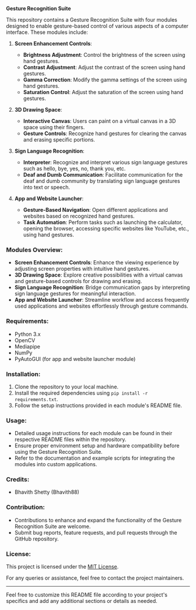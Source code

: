 **Gesture Recognition Suite**

This repository contains a Gesture Recognition Suite with four modules designed to enable gesture-based control of various aspects of a computer interface. These modules include:

1. **Screen Enhancement Controls**:
   - **Brightness Adjustment**: Control the brightness of the screen using hand gestures.
   - **Contrast Adjustment**: Adjust the contrast of the screen using hand gestures.
   - **Gamma Correction**: Modify the gamma settings of the screen using hand gestures.
   - **Saturation Control**: Adjust the saturation of the screen using hand gestures.

2. **3D Drawing Space**:
   - **Interactive Canvas**: Users can paint on a virtual canvas in a 3D space using their fingers.
   - **Gesture Controls**: Recognize hand gestures for clearing the canvas and erasing specific portions.

3. **Sign Language Recognition**:
   - **Interpreter**: Recognize and interpret various sign language gestures such as hello, bye, yes, no, thank you, etc.
   - **Deaf and Dumb Communication**: Facilitate communication for the deaf and dumb community by translating sign language gestures into text or speech.

4. **App and Website Launcher**:
   - **Gesture-Based Navigation**: Open different applications and websites based on recognized hand gestures.
   - **Task Automation**: Perform tasks such as launching the calculator, opening the browser, accessing specific websites like YouTube, etc., using hand gestures.

### Modules Overview:

- **Screen Enhancement Controls**: Enhance the viewing experience by adjusting screen properties with intuitive hand gestures.
- **3D Drawing Space**: Explore creative possibilities with a virtual canvas and gesture-based controls for drawing and erasing.
- **Sign Language Recognition**: Bridge communication gaps by interpreting sign language gestures for meaningful interaction.
- **App and Website Launcher**: Streamline workflow and access frequently used applications and websites effortlessly through gesture commands.

### Requirements:

- Python 3.x
- OpenCV
- Mediapipe
- NumPy
- PyAutoGUI (for app and website launcher module)

### Installation:

1. Clone the repository to your local machine.
2. Install the required dependencies using `pip install -r requirements.txt`.
3. Follow the setup instructions provided in each module's README file.

### Usage:

- Detailed usage instructions for each module can be found in their respective README files within the repository.
- Ensure proper environment setup and hardware compatibility before using the Gesture Recognition Suite.
- Refer to the documentation and example scripts for integrating the modules into custom applications.

### Credits:

- Bhavith Shetty (Bhavith88)  

### Contribution:

- Contributions to enhance and expand the functionality of the Gesture Recognition Suite are welcome.
- Submit bug reports, feature requests, and pull requests through the GitHub repository.

### License:

This project is licensed under the [MIT License](LICENSE).

For any queries or assistance, feel free to contact the project maintainers.

---

Feel free to customize this README file according to your project's specifics and add any additional sections or details as needed.
